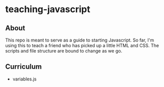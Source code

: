 # teaching-javascript

## About

This repo is meant to serve as a guide to starting Javascript. So far, I'm using this to teach a friend who has picked up a little HTML and CSS. The scripts and file structure are bound to change as we go.

## Curriculum
- variables.js
